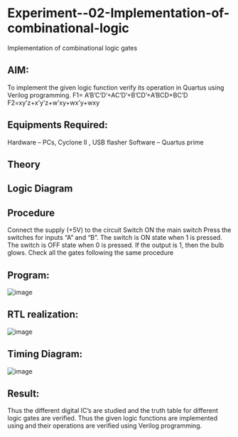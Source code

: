 # Experiment--02-Implementation-of-combinational-logic
Implementation of combinational logic gates
 
## AIM:
To implement the given logic function verify its operation in Quartus using Verilog programming.
 F1= A’B’C’D’+AC’D’+B’CD’+A’BCD+BC’D
F2=xy’z+x’y’z+w’xy+wx’y+wxy
 
 
 
## Equipments Required:
Hardware – PCs, Cyclone II , USB flasher Software – Quartus prime


## Theory
 

## Logic Diagram

## Procedure
Connect the supply (+5V) to the circuit Switch ON the main switch Press the switches for inputs “A” and “B”. The switch is ON state when 1 is pressed. The switch is OFF state when 0 is pressed. If the output is 1, then the bulb glows. Check all the gates following the same procedure

## Program:
![image](https://github.com/shrenidhi28/Experiment--02-Implementation-of-combinational-logic-/assets/155261096/1b3505d9-b044-4d48-af9d-cfd89fac8fba)


## RTL realization:

![image](https://github.com/shrenidhi28/Experiment--02-Implementation-of-combinational-logic-/assets/155261096/187b05a3-9966-4905-8cc0-c8aed37df537)


## Timing Diagram:

![image](https://github.com/shrenidhi28/Experiment--02-Implementation-of-combinational-logic-/assets/155261096/d989bfda-2c11-496e-a086-079c1b65b963)

## Result:
Thus the different digital IC’s are studied and the truth table for different logic gates are verified.
Thus the given logic functions are implemented using  and their operations are verified using Verilog programming.

